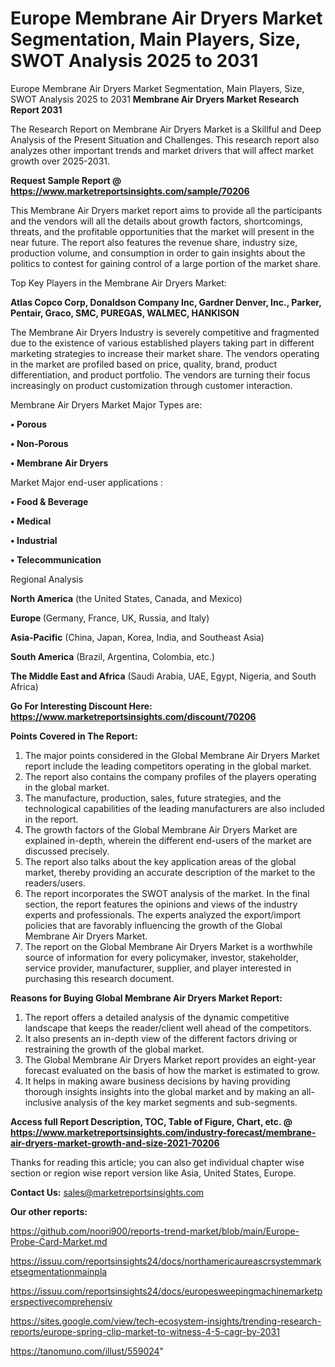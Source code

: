 # Europe Membrane Air Dryers Market Segmentation, Main Players, Size, SWOT Analysis 2025 to 2031
 Europe Membrane Air Dryers Market Segmentation, Main Players, Size, SWOT Analysis 2025 to 2031
<strong>Membrane Air Dryers Market Research Report 2031</strong>

The Research Report on Membrane Air Dryers Market is a Skillful and Deep Analysis of the Present Situation and Challenges. This research report also analyzes other important trends and market drivers that will affect market growth over 2025-2031.

<strong>Request Sample Report @ <a href=https://www.marketreportsinsights.com/sample/70206>https://www.marketreportsinsights.com/sample/70206</a></strong>

This Membrane Air Dryers market report aims to provide all the participants and the vendors will all the details about growth factors, shortcomings, threats, and the profitable opportunities that the market will present in the near future. The report also features the revenue share, industry size, production volume, and consumption in order to gain insights about the politics to contest for gaining control of a large portion of the market share.

Top Key Players in the Membrane Air Dryers Market:

<strong>Atlas Copco Corp, Donaldson Company Inc, Gardner Denver, Inc., Parker, Pentair, Graco, SMC, PUREGAS, WALMEC, HANKISON</strong>

The Membrane Air Dryers Industry is severely competitive and fragmented due to the existence of various established players taking part in different marketing strategies to increase their market share. The vendors operating in the market are profiled based on price, quality, brand, product differentiation, and product portfolio. The vendors are turning their focus increasingly on product customization through customer interaction.

Membrane Air Dryers Market Major Types are:

<strong>• Porous

• Non-Porous

• Membrane Air Dryers</strong>

Market Major end-user applications :

<strong>• Food & Beverage

• Medical

• Industrial

• Telecommunication</strong>

Regional Analysis

</u><strong><b>North America</b></strong> (the United States, Canada, and Mexico)

<strong><b>Europe </b></strong>(Germany, France, UK, Russia, and Italy)

<strong><b>Asia-Pacific</b></strong> (China, Japan, Korea, India, and Southeast Asia)

<strong><b>South America</b></strong> (Brazil, Argentina, Colombia, etc.)

<strong><b>The Middle East and Africa</b></strong> (Saudi Arabia, UAE, Egypt, Nigeria, and South Africa)

<strong>Go For Interesting Discount Here: <a href=https://www.marketreportsinsights.com/discount/70206>https://www.marketreportsinsights.com/discount/70206</a></strong>

<strong>Points Covered in The Report:</strong>
<ol>
  <li>The major points considered in the Global Membrane Air Dryers Market report include the leading competitors operating in the global market.</li>
  <li>The report also contains the company profiles of the players operating in the global market.</li>
  <li>The manufacture, production, sales, future strategies, and the technological capabilities of the leading manufacturers are also included in the report.</li>
  <li>The growth factors of the Global Membrane Air Dryers Market are explained in-depth, wherein the different end-users of the market are discussed precisely.</li>
  <li>The report also talks about the key application areas of the global market, thereby providing an accurate description of the market to the readers/users.</li>
  <li>The report incorporates the SWOT analysis of the market. In the final section, the report features the opinions and views of the industry experts and professionals. The experts analyzed the export/import policies that are favorably influencing the growth of the Global Membrane Air Dryers Market.</li>
  <li>The report on the Global Membrane Air Dryers Market is a worthwhile source of information for every policymaker, investor, stakeholder, service provider, manufacturer, supplier, and player interested in purchasing this research document.</li>
</ol>
<strong>Reasons for Buying Global Membrane Air Dryers Market Report:</strong>

<ol>
  <li>The report offers a detailed analysis of the dynamic competitive landscape that keeps the reader/client well ahead of the competitors.</li>
  <li>It also presents an in-depth view of the different factors driving or restraining the growth of the global market.</li>
  <li>The Global Membrane Air Dryers Market report provides an eight-year forecast evaluated on the basis of how the market is estimated to grow.</li>
  <li>It helps in making aware business decisions by having providing thorough insights insights into the global market and by making an all-inclusive analysis of the key market segments and sub-segments.</li>
</ol>
<strong>Access full Report Description, TOC, Table of Figure, Chart, etc. @ <a href=https://www.marketreportsinsights.com/industry-forecast/membrane-air-dryers-market-growth-and-size-2021-70206>https://www.marketreportsinsights.com/industry-forecast/membrane-air-dryers-market-growth-and-size-2021-70206</a></strong>


Thanks for reading this article; you can also get individual chapter wise section or region wise report version like Asia, United States, Europe.

<strong>Contact Us:</strong>
sales@marketreportsinsights.com

<strong>Our other reports:</strong>

<a href=https://github.com/noori900/reports-trend-market/blob/main/Europe-Probe-Card-Market.md>https://github.com/noori900/reports-trend-market/blob/main/Europe-Probe-Card-Market.md</a>

<a href=https://issuu.com/reportsinsights24/docs/northamericaureascrsystemmarketsegmentationmainpla>https://issuu.com/reportsinsights24/docs/northamericaureascrsystemmarketsegmentationmainpla</a>

<a href=https://issuu.com/reportsinsights24/docs/europesweepingmachinemarketperspectivecomprehensiv>https://issuu.com/reportsinsights24/docs/europesweepingmachinemarketperspectivecomprehensiv</a>

<a href=https://sites.google.com/view/tech-ecosystem-insights/trending-research-reports/europe-spring-clip-market-to-witness-4-5-cagr-by-2031>https://sites.google.com/view/tech-ecosystem-insights/trending-research-reports/europe-spring-clip-market-to-witness-4-5-cagr-by-2031</a>

<a href=https://tanomuno.com/illust/559024>https://tanomuno.com/illust/559024</a>"
